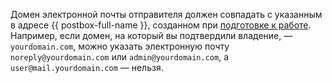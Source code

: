 Домен электронной почты отправителя должен совпадать с указанным в адресе {{ postbox-full-name }}, созданном при [подготовке к работе](#infrastructure). Например, если домен, на который вы подтвердили владение, — `yourdomain.com`, можно указать электронную почту `noreply@yourdomain.com` или `admin@yourdomain.com`, а `user@mail.yourdomain.com` — нельзя.